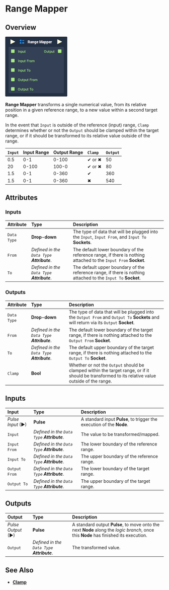 # Range Mapper

## Overview

![The Range Mapper Node.](../.gitbook/assets/node-range-mapper.png)

**Range Mapper** transforms a single numerical value, from its relative position in a given reference range, to a new value within a second target range.

In the event that `Input` is outside of the reference \(input\) range, `Clamp` determines whether or not the `Output` should be clamped within the target range, or if it should be transformed to its relative value outside of the range.

| `Input` | Input Range | Output Range | `Clamp` | `Output` |
| :--- | :--- | :--- | :--- | :--- |
| 0.5 | 0-1 | 0-100 | ✔ or ✖ | 50 |
| 20 | 0-100 | 100-0 | ✔ or ✖ | 80 |
| 1.5 | 0-1 | 0-360 | ✔ | 360 |
| 1.5 | 0-1 | 0-360 | ✖ | 540 |

## Attributes

### Inputs

| Attribute | Type | Description |
| :--- | :--- | :--- |
| `Data Type` | **Drop-down** | The type of data that will be plugged into the `Input`, `Input From`, and `Input To` **Sockets**. |
| `From` | _Defined in the `Data Type` **Attribute**_. | The default lower boundary of the reference range, if there is nothing attached to the `Input From` **Socket**. |
| `To` | _Defined in the `Data Type` **Attribute**_. | The default upper boundary of the reference range, if there is nothing attached to the `Input To` **Socket**. |

### Outputs

| Attribute | Type | Description |
| :--- | :--- | :--- |
| `Data Type` | **Drop-down** | The type of data that will be plugged into the `Output From` and `Output To` **Sockets** and will return via its `Output` **Socket**. |
| `From` | _Defined in the `Data Type` **Attribute**_. | The default lower boundary of the target range, if there is nothing attached to the `Output From` **Socket**. |
| `To` | _Defined in the `Data Type` **Attribute**_. | The default upper boundary of the target range, if there is nothing attached to the `Output To` **Socket**. |
| `Clamp` | **Bool** | Whether or not the `Output` should be clamped within the target range, or if it should be transformed to its relative value outside of the range. |

## Inputs

| Input | Type | Description |
| :--- | :--- | :--- |
| _Pulse Input_ \(►\) | **Pulse** | A standard input **Pulse**, to trigger the execution of the **Node**. |
| `Input` | _Defined in the `Data Type` **Attribute**_. | The value to be transformed/mapped. |
| `Input From` | _Defined in the `Data Type` **Attribute**_. | The lower boundary of the reference range. |
| `Input To` | _Defined in the `Data Type` **Attribute**_. | The upper boundary of the reference range. |
| `Output From` | _Defined in the `Data Type` **Attribute**_. | The lower boundary of the target range. |
| `Output To` | _Defined in the `Data Type` **Attribute**_. | The upper boundary of the target range. |

## Outputs

| Output | Type | Description |
| :--- | :--- | :--- |
| _Pulse Output_ \(►\) | **Pulse** | A standard output **Pulse**, to move onto the next **Node** along the _logic branch_, once this **Node** has finished its execution. |
| `Output` | _Defined in the `Data Type` **Attribute**_. | The transformed value. |

## See Also

* [**Clamp**](clamp.md)

